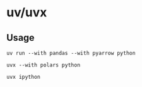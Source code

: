 # uv/uvx


## Usage

`uv run --with pandas --with pyarrow python`

`uvx --with polars python`

`uvx ipython`

